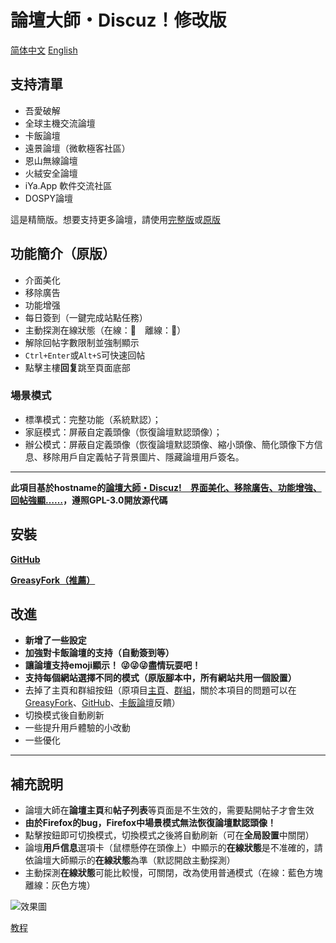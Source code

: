 # 論壇大師・Discuz！修改版

[简体中文](https://github.com/mxdh/Forum-Master-Discuz-/blob/master/%E8%87%AA%E8%BF%B0%E6%96%87%E4%BB%B6.md)
[English](https://github.com/mxdh/Forum-Master-Discuz-/blob/master/README.md)

## 支持清單
- 吾愛破解
- 全球主機交流論壇
- 卡飯論壇
- 遠景論壇（微軟極客社區）
- 恩山無線論壇
- 火絨安全論壇
- iYa.App 軟件交流社區
- DOSPY論壇

這是精簡版。想要支持更多論壇，請使用[完整版](https://greasyfork.org/zh-TW/scripts/401307-forum-master-discuz-revision)或[原版](https://greasyfork.org/zh-TW/scripts/400250-forum-master-discuz)

## 功能簡介（原版）
- 介面美化
- 移除廣告
- 功能增强
- 每日簽到（一鍵完成站點任務）
- 主動探測在線狀態（在線：🌝　離線：🌚）
- 解除回帖字數限制並強制顯示
- `Ctrl+Enter`或`Alt+S`可快速回帖
- 點擊主樓**回复**跳至頁面底部

### 場景模式
- 標準模式：完整功能（系統默認）；
- 家庭模式：屏蔽自定義頭像（恢復論壇默認頭像）；
- 辦公模式：屏蔽自定義頭像（恢復論壇默認頭像、縮小頭像、簡化頭像下方信息、移除用戶自定義帖子背景圖片、隱藏論壇用戶簽名。

---

**此項目基於hostname的[論壇大師・Discuz!　界面美化、移除廣告、功能增強、回帖強顯……](https://greasyfork.org/zh-CN/scripts/400250-forum-master-discuz)，遵照GPL-3.0開放源代碼**

## 安裝
**[GitHub](https://github.com/mxdh/Forum-Master-Discuz-)**

**[GreasyFork（推薦）](https://greasyfork.org/zh-CN/scripts/400489-forum-master-discuz-revision)**

## 改進
- **新增了一些設定**
- **加強對卡飯論壇的支持（自動簽到等）**
- **讓論壇支持emoji顯示！ 😜😜😜盡情玩耍吧！**
- **支持每個網站選擇不同的模式（原版腳本中，所有網站共用一個設置）**
- 去掉了主頁和群組按鈕（原項目[主頁](https://greasyfork.org/zh-CN/scripts/400250-forum-master-discuz)、[群組](https://t.me/joinchat/Bc2EjlPZ0aOwiA-Gn73xKA)，關於本項目的問題可以在[GreasyFork](https://greasyfork.org/zh-CN/scripts/400489-forum-master-discuz/feedback)、[GitHub](https://github.com/mxdh/Forum-Master-Discuz-/issues)、[卡飯論壇](https://bbs.kafan.cn/thread-2178786-1-1.html)反饋）
- 切換模式後自動刷新
- 一些提升用戶體驗的小改動
- 一些優化

---

## 補充說明
- 論壇大師在**論壇主頁**和**帖子列表**等頁面是不生效的，需要點開帖子才會生效
- **由於Firefox的bug，Firefox中場景模式無法恢復論壇默認頭像！**
- 點擊按鈕即可切換模式，切換模式之後將自動刷新（可在**全局設置**中關閉）
- 論壇**用戶信息**選項卡（鼠標懸停在頭像上）中顯示的**在線狀態**是不准確的，請依論壇大師顯示的**在線狀態**為準（默認開啟主動探測）
- 主動探測**在線狀態**可能比較慢，可關閉，改為使用普通模式（在線：藍色方塊 離線：灰色方塊）

![效果圖](https://i.loli.net/2020/04/15/zpPlQCsg83qSoGY.png)

[教程](https://bbs.kafan.cn/thread-2178786-1-1.html)
